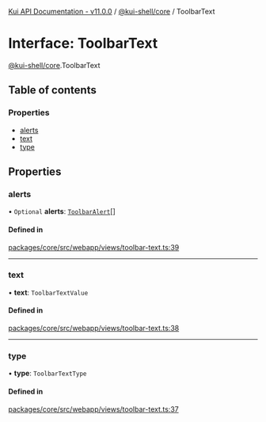 [Kui API Documentation - v11.0.0](../README.md) / [@kui-shell/core](../modules/kui_shell_core.md) / ToolbarText

# Interface: ToolbarText

[@kui-shell/core](../modules/kui_shell_core.md).ToolbarText

## Table of contents

### Properties

- [alerts](kui_shell_core.ToolbarText.md#alerts)
- [text](kui_shell_core.ToolbarText.md#text)
- [type](kui_shell_core.ToolbarText.md#type)

## Properties

### alerts

• `Optional` **alerts**: [`ToolbarAlert`](kui_shell_core.ToolbarAlert.md)[]

#### Defined in

[packages/core/src/webapp/views/toolbar-text.ts:39](https://github.com/kubernetes-sigs/kui/blob/kui/packages/core/src/webapp/views/toolbar-text.ts#L39)

---

### text

• **text**: `ToolbarTextValue`

#### Defined in

[packages/core/src/webapp/views/toolbar-text.ts:38](https://github.com/kubernetes-sigs/kui/blob/kui/packages/core/src/webapp/views/toolbar-text.ts#L38)

---

### type

• **type**: `ToolbarTextType`

#### Defined in

[packages/core/src/webapp/views/toolbar-text.ts:37](https://github.com/kubernetes-sigs/kui/blob/kui/packages/core/src/webapp/views/toolbar-text.ts#L37)
